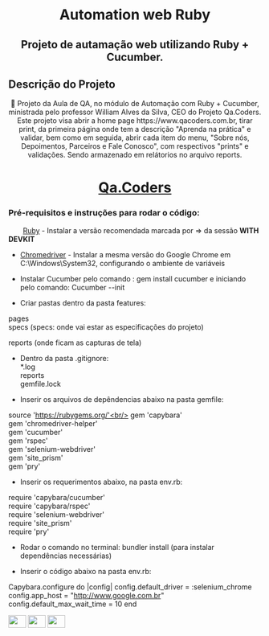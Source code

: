 <h1 align="center">Automation web Ruby</h1>

<h2 align="center">Projeto de autamação web utilizando Ruby + Cucumber.</h2>



## Descrição do Projeto

<p align="center">🚀 Projeto da Aula de QA, no módulo de Automação com Ruby + Cucumber, ministrada pelo professor William Alves da Silva, CEO do Projeto Qa.Coders. Este projeto visa abrir a home page https://www.qacoders.com.br, tirar print, da primeira página onde tem a descrição "Aprenda na prática" e validar, bem como em seguida, abrir cada item do menu, "Sobre nós, Depoimentos, Parceiros e Fale Conosco", com respectivos "prints" e validações. Sendo armazenado em relátorios no arquivo reports. </p>

<h1 align="center"><a href="https://www.qacoders.com.br/">Qa.Coders</a></h1>


### Pré-requisitos e instruções para rodar o código:
<img height="15" width="25" src="https://cdn.jsdelivr.net/gh/devicons/devicon/icons/ruby/ruby-original.svg"/> [Ruby](https://rubyinstaller.org/downloads/) - Instalar a versão recomendada marcada por => da sessão <b>WITH DEVKIT</b>           
           
- [Chromedriver](https://chromedriver.storage.googleapis.com/index.html) - Instalar a mesma versão do Google Chrome em C:\Windows\System32, configurando o ambiente de variáveis

- Instalar Cucumber pelo comando : gem install cucumber e iniciando pelo comando: Cucumber --init 

- Criar pastas dentro da pasta features:

pages<br/>
specs (specs: onde vai estar as especificações do projeto)<br/>

reports (onde ficam as capturas de tela)<br/>

- Dentro da pasta .gitignore:<br/>
*.log<br/>
reports<br/>
gemfile.lock<br/>

- Inserir os arquivos de depêndencias abaixo na pasta gemfile:

source 'https://rubygems.org/'<br/>
gem 'capybara'<br/>
gem 'chromedriver-helper'<br/>
gem 'cucumber'<br/>
gem 'rspec'<br/>
gem 'selenium-webdriver'<br/>
gem 'site_prism'<br/>
gem 'pry'<br/>

- Inserir os requerimentos abaixo, na pasta env.rb:

require 'capybara/cucumber'<br/>
require 'capybara/rspec'<br/>
require 'selenium-webdriver'<br/>
require 'site_prism'<br/>
require 'pry'<br/>


- Rodar o comando no terminal: bundler install (para instalar dependências necessárias)

- Inserir o código abaixo na pasta env.rb:

Capybara.configure do |config|
    config.default_driver = :selenium_chrome
    config.app_host = "http://www.google.com.br"
    config.default_max_wait_time = 10
end





<span>                     
<img height="25" width="35" src="https://cdn.jsdelivr.net/gh/devicons/devicon/icons/ruby/ruby-original.svg" />
<img height="25" width="35" src="https://cdn.jsdelivr.net/gh/devicons/devicon/icons/cucumber/cucumber-plain.svg" />
<img height="25" width="35" src="https://cdn.jsdelivr.net/gh/devicons/devicon/icons/rspec/rspec-original.svg" />
</span>
          
          
                   
          
